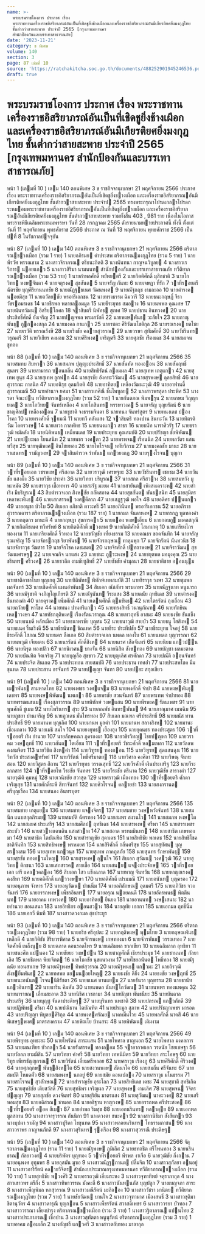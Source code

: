 ```yaml
---
name: >-
  พระบรมราชโองการ ประกาศ เรื่อง
  พระราชทานเครื่องราชอิสริยาภรณ์อันเป็นที่เชิดชูยิ่งช้างเผือกและเครื่องราชอิสริยาภรณ์อันมีเกียรติยศยิ่งมงกุฎไทย
  ชั้นต่ำกว่าสายสะพาย ประจำปี 2565 [กรุงเทพมหานคร
  สำนักป้องกันและบรรเทาสาธารณภัย]
date: '2023-11-21'
category: ข พิเศษ
volume: 140
section: 3
page: 87 เล่มที่ 10
source: 'https://ratchakitcha.soc.go.th/documents/488252901945246536.pdf'
draft: true
---
```


# พระบรมราชโองการ ประกาศ เรื่อง พระราชทานเครื่องราชอิสริยาภรณ์อันเป็นที่เชิดชูยิ่งช้างเผือกและเครื่องราชอิสริยาภรณ์อันมีเกียรติยศยิ่งมงกุฎไทย ชั้นต่ำกว่าสายสะพาย ประจำปี 2565 [กรุงเทพมหานคร สำนักป้องกันและบรรเทาสาธารณภัย]

หน้า 1 (เลมที่ 10 ) เลม 140 ตอนพิเศษ 3 ข ราชกิจจานุเบกษา 21 พฤศจิกายน 2566 ประกาศ เรื่อง พระราชทานเครื่องราชอิสริยาภรณอันเป็นที่เชิดชูยิ่งชางเผือก และเครื่องราชอิสริยาภรณอันมีเกียรติยศยิ่งมงกุฎไทย ชั้นต่ํากวาสายสะพาย ประจําป 2565 ทรงพระกรุณาโปรดเกลาโปรดกระหมอมพระราชทานเครื่องราชอิสริยาภรณอันเป็นที่เชิดชูยิ่งชางเผือก และเครื่องราชอิสริยาภรณอันมีเกียรติยศยิ่งมงกุฎไทย ชั้นต่ํากวาสายสะพาย รวมทั้งสิ้น 403 , 981 ราย เนื่องในโอกาสพระราชพิธีเฉลิมพระชนมพรรษา วันที่ 28 กรกฎาคม 2565 ดังรายนามทายประกาศนี้ ทั้งนี้ ตั้งแต่วันที่ 11 พฤศจิกายน พุทธศักราช 2566 ประกาศ ณ วันที่ 13 พฤศจิกายน พุทธศักราช 2566 เป็นปที่ 8 ในรัชกาลปจจุบัน

หน้า 87 (เลมที่ 10 ) เลม 140 ตอนพิเศษ 3 ข ราชกิจจานุเบกษา 21 พฤศจิกายน 2566 ตริตาภรณชางเผือก (รวม 1 ราย) 1 นายอภิรมย คําประสพ ตริตาภรณมงกุฎไทย (รวม 5 ราย) 1 นายพีรวัศ พรรณขาม 2 นางสาวจิราภรณ ตรีธนะกิตติ 3 นางนันทนา กาญจนวิบูลย 4 นางสาวเรวิการ นอยแกว 5 นางสาวสิริมา นามนนท สํานักปองกันและบรรเทาสาธารณภัย ทวีติยาภรณชางเผือก (รวม 53 ราย) 1 นายกําพลศักดิ์ พยัพยตรี 2 นายกิตติศักดิ์ มุสิกชาติ 3 นายโกวิทย หงษจันดา 4 นายจตุรงค สุขสันต 5 นายจรัญ กันทะ 6 นายเจษฎา ที่รัก 7 วาที่รอยตรี ฉัตรชัย บุญศิริยานนทชัย 8 นายณัฏฐธเนศ วัฒนพงศ 9 นายณัฐกฤช งามละออ 10 นายดํารงค นอยมีสุข 11 นายถวัลยชัย พรอารีเอกชน 12 นายทรงธรรม ฉิมวารี 13 นายธนะกฤษฏิ์ จีราวัชรอมรเดช 14 นายธีรพล พลายลอมมูล 15 นายธีระยุทธ สมอาง 16 นายนพพล คุณเศษ 17 นายนันทวัฒน อิสรียโกศล 18 จาสิบตรี นิพัทธ สุเทศ 19 นายปธาน อินทวงศ 20 นายประสิทธิ์ศักดิ์ ยังเจริญ 21 นายปญจพล พรมสวัสดิ์ 22 นายพงษพันธ วะลัยใจ 23 นายภาณุพันธุ กูกองสกุล 24 นายมงคล กาแกว 25 นายรชตะ ศิริวัฒนโชติกุล 26 นายรณรงค ยลไชย 27 นายเรวัติ พรรณรังษี 28 นายเริงชัย คลายสุวรรณ 29 นายวรษา สุทัมศักดิ์ 30 นายวัชรินทร วรุณศรี 31 นายวิเชียร คงผอม 32 นายศิริพงศ เจริญศรี 33 นายศุภชัย เรืองเดช 34 นายสมเจน ชูทอง

หน้า 88 (เลมที่ 10 ) เลม 140 ตอนพิเศษ 3 ข ราชกิจจานุเบกษา 21 พฤศจิกายน 2566 35 นายสมทบ สิบหวา 36 นายสมภพ ปุญญะประสิทธิ์ 37 นายสันทัด ทองออน 38 นายสัมฤทธิ์ สุนทร 39 นายสามารถ ซอนกลิ่น 40 นายสิทธิรัตน์ ลอมผล 41 นายสุเทพ เกตุแกว 42 นายสุเทพ ยูนุช 43 นายสุเทพ ลูกฟก 44 นายสุรชัย อังคทะวิวัฒน 45 นายสุรพงษ ดุลยสิทธิ์ 46 นายสุวรรณะ กาลนิล 47 นายอนิรุธ อุดมกิตติ 48 นายอาทิตย เหลืองวัฒนะวุฒิ 49 นายอาฟานดี้ สุวรรณมณี 50 นายอํานาจ ยศมา 51 นางสาวเกศิณี ชั้นไพบูลย 52 นางสาวพรสุดา ประพิศ 53 นางรดา จิณะปน ทวีติยาภรณมงกุฎไทย (รวม 52 ราย) 1 นายกันตภณ พิมพรุน 2 นายเกษม วิญญายงค 3 นายโกวิทย จันทร์เหลือง 4 นายโกสินทร หรรษาวงค 5 นายจรัญ บุญยรัตน์ 6 นายชาญศิลป เหลืองออน 7 นายชูชาติ จงธรรมจินดา 8 นายทนง จันทร์สูตร 9 นายทนงเดช ปองโรคา 10 นายทรงศักดิ์ จุยมณี 11 นายทวี คลังแสง 12 จาสิบตรี ทองปาน ชินทะวัน 13 นายทิตรติวัฒ โคตรวงษ 14 นายเทวา กาลพัทธ 15 นายธนงแกว สาธร 16 นายธนัท นาราศิวรัฐ 17 นายธราวุฒิ หมัดลัง 18 นายนิติพนธ เหมือนเดช 19 นายประยุทธ คูณสมบัติ 20 นายปรัชญา ชัยพิพัฒน 21 นายปยะพล โยนสนิท 22 นายพชร วงศตา 23 นายพรพจน เรือนนิล 24 นายพลวัตร แสนทวีสุข 25 นายพุฒิพงศ อินไชยทอง 26 นายไพโรจน หทัยวิกรม 27 นายมงคลชัย มานะ 28 นายราเชนทร รามัญวงษ 29 จาสิบตํารวจ รําพันธ แกวยงกฏ 30 นายรุงโรจน บุญกา

หน้า 89 (เลมที่ 10 ) เลม 140 ตอนพิเศษ 3 ข ราชกิจจานุเบกษา 21 พฤศจิกายน 2566 31 วาที่รอยเอก วชรพงษ ศรีสอาด 32 นายวราวุฒิ เศรษฐยะ 33 นายวัชรินทร เชยชม 34 นายวันชัย แสงผึ้ง 35 นายวิชัย ประคํา 36 นายวิทยา บริบูรณ 37 นายสกล ศรีสวาง 38 นายสมหวัง มูหะหมัด 39 นายสราวุธ เชื้อทหาร 40 นายสะรัฐ มะยม 41 นายสายันต เพิงสงเคราะห 42 นายสําเริง มีบริบูรณ 43 สิบตํารวจเอก สิงหชัย กลัดสอาด 44 นายสุขสันต พันธสนิท 45 นายสุมิตร เหลาหะพันธ 46 นายเสกสรรค วงศดีลาภ 47 นายเสฎฐวุฒิ พอใจ 48 นายอดิศร ปนแกว 49 นายอนุชา บัวใบ 50 สิบเอก อภิชาติ ตาวะศรี 51 นายอภินันท พรอารีเอกชน 52 นายอภิราช สุวรรณดารา ตริตาภรณชางเผือก (รวม 187 ราย) 1 นายกมล จันดาหงษ 2 นายกรกฎ พูลทองคํา 3 นายกฤตกร มานะดี 4 นายกฤษฎา สุขการคา 5 นายกอง พงษเอี่ยม 6 นายกอบกู มงคลสกุณี 7 นายกิตติ์ธเนศ ทวีทรัพย์ 8 นายกิตติศักดิ์ มวงเทศ 9 นายกิตติศักดิ์ โสมาเกตุ 10 นายเกรียงไกร ทองงาม 11 นายเกรียงศักดิ์ ริ้วทอง 12 นายขวัญชัย เที่ยงธรรม 13 นายคณธร ขอดจันทึก 14 นายจรัญ รุณเจริญ 15 นายจักรกฤช ริยาพันธ 16 นายจักรกฤษณ ทาลุมพุก 17 นายจักรัตน์ นันทวนิช 18 นายจักราวุธ วัฒสาร 19 นายจิรโชค เดชมนต 20 นายจิรศักดิ์ ปทถาพงษ 21 นายจิราวัฒน สุขวัฒนเศรษฐ 22 นายเจณกิจ นกแสง 23 นายชนะ ภูระหงษ 24 นายชยุตพล มอมุงคุณ 25 นายชรินทร ศรีวงศ 26 นายชวลิต งามชัยชูสิทธิ์ 27 นายชัชชัย คํามุลนา 28 นายชาติชาย ออนนุม

หน้า 90 (เลมที่ 10 ) เลม 140 ตอนพิเศษ 3 ข ราชกิจจานุเบกษา 21 พฤศจิกายน 2566 29 นายชาติอาชาไนย บุญเกตุ 30 นายชิติพัทธ พิทักษ์เทพสมบัติ 31 นายชิราวุธ วงษา 32 นายชุมพล ผลจันทร์ 33 นายเชิดศักดิ์ แผนอําพันธ 34 สิบเอก ณัชภัทร พรมเกษร 35 นายณัฏฐนาท หนูนารถ 36 นายณัฐชาติ จงภิญโญเกียรติ 37 นายณัฐนันท วีระแสง 38 นายดนัย ฤทธิเดช 39 นายดํารงค ชื่นทองคํา 40 นายดุรงค เพิ่มศักดิ์ 41 นายเดนศักดิ์ ตุมขันธ 42 นายไตรรัตน์ ถุงเถื่อน 43 นายถวัลย หาโชค 44 นายทนง ปานศรีแกว 45 นายทรงสิทธิ์ วนานุกัณฑ 46 นายทักษิณ เหลาวงษา 47 นายทัธกฤติพงศ เรืองรัตนวรากุณ 48 นายเทวฤทธิ์ อาสมะ 49 นายธงชัย ขันแข็ง 50 นายธนบดี หลักเมือง 51 นายธนาพรชัย บุญสม 52 นายธนาวุฒิ สายบัว 53 นายธนู โสสิงห 54 นายธเนศ รื่นเริงดี 55 นายธีรนันท ชิณเทศ 56 นายธีระ ประทีปชัย 57 นายธีระยุทธ ใจอยู่ 58 นายธีระศักดิ์ โสภณ 59 นายนคร ลือเกอ 60 สิบตํารวจเอก นพดล ทองใบ 61 นายนพดล บุญวรรณา 62 นายนพวุฒิ เจียมตน 63 นายนรรัตน์ ศักดิ์สิงห 64 นายนเรศ เสือจันทร์ 65 นายนิยม แกวปน 66 นายนิรุต ทองปลิว 67 นายนิเวศน บางจั่น 68 นายนิสิต สังขทอง 69 นายบัญชา ผลมะตาด 70 นายบัณฑิต จิตเจริญ 71 นายบุญลือ สุขขาว 72 นายบุญเลิศ ศรศักดา 73 นายปณัติ ออนจันทร์ 74 นายประจิต สินเกต 75 นายประทอน สายสมบัติ 76 นายประธาน เทศอ่ํา 77 นายประสพโชค มืมขุนทด 78 นายประสาน อรจันทร์ 79 นายปญญา จันทา 80 นายปยะ สกุลเขียว

หน้า 91 (เลมที่ 10 ) เลม 140 ตอนพิเศษ 3 ข ราชกิจจานุเบกษา 21 พฤศจิกายน 2566 81 นายเผาพันธ สามหาดไทย 82 นายพงศธร วงศแจม 83 นายพงศักดิ์ จําปา 84 นายพงษพันธุ เดชพร 85 นายพงษพิพัฒน นพเกา 86 นายพรชัย สวนจันทร์ 87 นายพรเทพ จําปาทอง 88 นายพรรฒนชนม เรืองสุภาวรรณ 89 นายพิทักษ์ วงษแสน 90 นายพีรพงค รัตนเพชร 91 นายพูนศักดิ์ ชูเมฆ 92 นายไพรินทร สุระ 93 นายภณพัช อินทรพันธ 94 นายภาณุมาศ เมฆฉิม 95 นายภูชยา ปานเจริญ 96 นายภูวเดช มั่นไทรทอง 97 สิบเอก มณฑล ศรีประสิทธิ์ 98 นายมนัส ทานประสิทธิ์ 99 นายมานพ บุญเลิศ 100 นายมานพ มูลคํา 101 นายมานพ สลางสิงห 102 นายมานะ เชื่อมกลาง 103 นายเมธี สมใจ 104 นายยงยุทธ เฮืองฮุง 105 นายยุคนธร ทองประสูตร 106 วาที่รอยตรี เริง อํานวย 107 นายลักษคณา ภูครองผา 108 นายวชิรวิทญ ไชยปญหา 109 นายวราคม วงษฤทธิ์ 110 นายวสันต โตเอี่ยม 111 วาที่รอยตรี วัชระศักดิ์ หลมเหลา 112 นายวัลลพ คงสมจิตร 113 นายวิชิต สิงหคํา 114 นายวิฑูรย ทองกอน 115 นายวิฑูรย สุดแสนฉุน 116 นายวิทวัส ประสงคทรัพย์ 117 นายวิรัตน์ โพธิ์ศรีมาตย 118 นายวิศาล คงศิลา 119 นายวิษณุ จันทะสอน 120 นายวิสูตร สีถาน 121 นายวีรยุทธ วรรณสุทธิ์ 122 นายวีรศักดิ์ เงินประเสริฐ 123 นายวีระ ลาภสาร 124 วาที่รอยโท วีระชัย จันทศร 125 นายวีระชัย ตรีนาค 126 นายวุฒิชัย สารางคํา 127 นายวุฒิติ คุมหมู่ 128 นายเวนิชชัย สวาสุด 129 นายศราวุฒิ เมืองทอง 130 วาที่รอยตรี ศักดา เจริญสุข 131 นายศักดิ์ระพี สีทาจันทร์ 132 นายศิวโรจน คลายขํา 133 นายสงกรานต ศรีบุญเรือง 134 นายสนอง อินทรบุตร

หน้า 92 (เลมที่ 10 ) เลม 140 ตอนพิเศษ 3 ข ราชกิจจานุเบกษา 21 พฤศจิกายน 2566 135 นายสมชาย เกตุแยม 136 นายสมชาย แจงจิตร 137 นายสมชาย วงษหวังจันทร์ 138 นายสมนึก แนบสกุลภิรมย 139 นายสมบัติ ฉัตรทอง 140 นายสมพร สงวนไว 141 นายสมภพ หงษโต 142 นายสมยศ ประเสริฐ 143 นายสมศิลป ฤทธิเดช 144 นายสรพงษ ศรีพา 145 นายสรรเพชร สระบัว 146 นายสวางแดนดิน แสงสวาง 147 นายสอาด พรหมมินทร 148 นายสาธิต เกษทองมา 149 นายสาธิต โตบัณฑิต 150 นายสําราญชัย สุดาเดช 151 นายสิทธิชัย พลเดช 152 นายสิทธิโชค ชาติจันทึก 153 นายสิทธิพงษ พรหมยศ 154 นายสิริศักดิ์ กลิ่นศรีสุข 155 นายสุทัศน บุญสรางสม 156 นายสุเทพ แกวนุช 157 นายสุเทพ ภาคภูลภัย 158 นายสุนทร รักษาพันธุ 159 นายสุรชัช ทองอวมใหญ 160 นายสุรพงษ อุนใจ 161 สิบเอก สุวัฒน วงศวุฒิ 162 นายสุวิทย ติกขนา 163 นายเสกสรรค สายเชื้อ 164 นายเสนย แจงประจักษ 165 วาที่รอยเอก เสรี แคลวคลอง 166 สิบเอก ไสว แข็งฉลาด 167 นายหาญ จันทวัน 168 นายหาญณรงค คงสีหา 169 นายอดิศักดิ์ แกววงษษา 170 นายอดิศักดิ์ เปรมมณี 171 นายอนันท บุญครอง 172 นายอนุภาพ จังหาร 173 นายอนุวัฒน ปานนิ่ม 174 นายอภิลักษณ อุดมศรี 175 นายอภิวัชร จวงจันทร์ 176 นายอรรถพงษ เพ็ชรอินทร 177 นายอรุณ นอยคนดี 178 นายอัครพนธ พิตตินนท 179 นายอาคม เทพวงศ 180 นายอาทิตย ยืนยง 181 นายอานนท วงษเสนาะ 182 นายอํานวย สอนเสนา 183 นายอิทธิกร ออนสวาง 184 นายอุทัย เอกกา 185 นายเอกมล ฤทธิ์นิ่ม 186 นายเอกวี พิมที 187 นางสาวดวงกมล สุขประยูร

หน้า 93 (เลมที่ 10 ) เลม 140 ตอนพิเศษ 3 ข ราชกิจจานุเบกษา 21 พฤศจิกายน 2566 ตริตาภรณมงกุฎไทย (รวม 98 ราย) 1 นายกริช ศรีอุปตะ 2 นายกฤติพงษ พุมไทย 3 นายกฤษณพันธ เหล็กดี 4 นายกิติธัช สิริบวรพิศาล 5 นายจักรพงษ เกษทองมา 6 นายจักรพันธ วรรณทอง 7 นายจิตศักดิ์ เหล็งนุย 8 นายฉลาด ดอนรอดไพร 9 นายเฉลิมพล ขวกเขียว 10 นายเฉลิมลาภ อุทธิยา 11 นายชนะศึก แปนคง 12 นายชัยยะ วงษปน 13 นายชาญศักดิ์ เธียรประมุข 14 นายชานนท กัลยาเลิศ 15 นายชิตพล พิยะจิตต 16 นายโชคชัย นุชแนวงาม 17 นายไชยอนันต โพธิ์ทอง 18 นายณัฐดนัย ทอนสาเกษ 19 นายณัฐพงษ ทิพย์สุวรรณ 20 นายณัฐพนธ แกวมะ 21 นายถิรวุฒิ สังขยิ้มพันธ 22 นายทศพล แยมนอยใหญ 23 นายธงชัย ดียิ่ง 24 นายธงชัย วงษฤทธิ์ 25 นายธนะอนันต โรจนนิธิรัชตา 26 นายธเนศ บานแยม 27 นายธันวา บุญธรรม 28 นายธานัท แกวอินทร 29 นายธาริน คิมหัน 30 นายนพดล นันทโกวัฒน 31 นายนพพร ทองนพคุณ 32 นายนารายณ เอี่ยมสะอาด 33 นายนิธิศ เวชกามา 34 นายบัญชา พันธนียะ 35 นายบันดาล ประเสริฐ 36 นายบุญชู จันดาประดิษฐ 37 นายบุรินทร นพชาติ 38 นายปกรณ แกวภักดี 39 นายปฏิพัทธ ศรีผา 40 นายปณิธาน โตบัณฑิต 41 นายประมูล สุภาพ 42 นายปรัชญาเพชร มารอด 43 นายปริญญา พิบูลยศิริกุล 44 นายพงศศรัณย นาคหมื่นไวย 45 นายพลศักดิ์ นาคสี 46 นายพิเชษฐพงศ มาตรสงคราม 47 นายพิณโย บ้านสระ 48 นายพิพัฒน เติมงาม

หน้า 94 (เลมที่ 10 ) เลม 140 ตอนพิเศษ 3 ข ราชกิจจานุเบกษา 21 พฤศจิกายน 2566 49 นายพีรยุทธ อุทธะยะ 50 นายไพรัตน์ สาระแสน 51 นายไพศาล ชาญนอก 52 นายไพศาล มงคลการ 53 นายมณเฑียร บัวกลา 54 นายรังสรรค ทองลอม 55 จาอากาศเอก วรดนัย ไชยเชษฐา 56 นายวัลลภ ยามมีสิน 57 นายวิทยา คําศรี 58 นายวิทยา เทพนิมิตร 59 นายวิทยา สระโอษฐ 60 นายวิทูร เพียรธัญญกรณ 61 นายวิรัตน์ เอี่ยมศรีพลอย 62 นายศราวุธ เรืองภู 63 นายศิริศักดิ์ ศิริวงศ 64 นายศุภฤกษ พันธุสิงหโต 65 นายสงวนพงษ สัตนาโค 66 นายสมถิ่น ศรีจันทะ 67 นายสมบัติ โหมดตั๋ว 68 นายสมพงษ นกอยู่ 69 นายสมัย ดอนเปลง 70 นายสราวุธ มโนธรรม 71 นายสาโรจน สุวลักษณ 72 นายสําราญชัย อุระโลก 73 นายสิทธิเดช เดชะ 74 นายสุชาติ สุทธิเกิด 75 นายสุทธิชัย เตียสวัสดิ์ 76 นายสุทธิพร เจริญผล 77 นายสุพงษ งามเลิศ 78 นายสุพจน วิจิตรปญญา 79 นายสุภชัย ดวงจันทร์ 80 นายสุริยัน มาตรแสง 81 นายสุวัฒน นาคะวงศ 82 นายเสรี หอมสุข 83 นายอดิสรณ ชานอก 84 นายอธิฐาน หาญวงษ 85 นายอรรถพล ศรีประสงค 86 วาที่รอยตรี ออด สีเบา 87 นายอําพล ริมสุข 88 นายเอกนรินทร หลาตุย 89 นายเอกพล มูลสถาน 90 นางสาวจารุวรรณ กันนิกา 91 นางดวงตา ชนะคา 92 นางสาวนิธิมา สังสีแกว 93 นางบุปผา รามัญ 94 นางสาวปูริดา ไขขุนทด 95 นางสาวพลอยนรินทร โทธรรมภาชน 96 นางสาววราพร กาญจนภักดี 97 นางสาวสุรินทร รุงเรือง 98 นางสาวสุวรรณี ประดิษฐ

หน้า 95 (เลมที่ 10 ) เลม 140 ตอนพิเศษ 3 ข ราชกิจจานุเบกษา 21 พฤศจิกายน 2566 จัตุรถาภรณมงกุฎไทย (รวม 11 ราย) 1 นายณัฐพงษ ภูมิเลิศ 2 นายธทถชิต ศรีโพนทอง 3 นายนรินธรณ กัลยาวงศ 4 นายบริพัตร บุญทอง 5 วาที่รอยตรี พีรพล งาเจือ 6 นายวุฒิชัย กิ่งกาน 7 นายอนุพงศ อุทุมพร 8 นายอุสมัน มูซอ 9 นางสาวณัฏฐกานต ปลื้มจิต 10 นางสาวสุกัลยา อนอยู่ 11 นางสาวอารีรัตน์ คลายวิจิตร สํานักงบประมาณกรุงเทพมหานคร ทวีติยาภรณชางเผือก (รวม 10 ราย) 1 นายสุทธิชัย พวงศิริ 2 นายอรรถวุฒิ เอี่ยมระหง 3 นางสาวจุฑาทิพย์ จตุราภากุล 4 นางสาวเชาวพร ตรีกิ่ง 5 นางสาวทิพาวรรณ มังคะลี 6 นางสาวนันทนภัส บุญปลูก 7 นางเบญจภา สาระ 8 นางสาวเพ็ญพิมล หกสุวรรณ 9 นางสาวมณีรัตน์ มะลิออง 10 นางสาววัชรา มานิตย ทวีติยาภรณมงกุฎไทย (รวม 7 ราย) 1 นายชัยวัฒน บานใจ 2 นางสาวจุฑามาศ เมืองสนธิ์ 3 นางสาวชุติมา ชิตานุวัตร 4 นางสาวดารุณี บุญกอน 5 นางสาวเพ็ชรรัตน์ สวาสดิ์เพชร 6 นางสาววรยา บัวทอง 7 นางสาววรรณา เลี้ยงบํารุง ตริตาภรณชางเผือก (รวม 3 ราย) 1 นางสาวฐิตาภรณ แปนไทย 2 นางสาวประภาภรณ เชื้อปาน 3 นางสาวสุทัตตา หนูนุรัตน์ ตริตาภรณมงกุฎไทย (รวม 3 ราย) 1 นายอาคม ลอมเล็ก 2 นางกัญชรี แกวศรี 3 นางสาวตลับทอง มาลากุล
